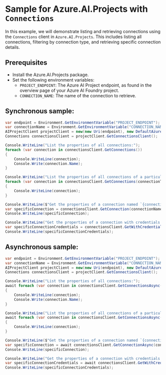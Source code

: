 # Sample for Azure.AI.Projects with `Connections`

In this example, we will demonstrate listing and retrieving connections using the `Connections` client in `Azure.AI.Projects`. This includes listing all connections, filtering by connection type, and retrieving specific connection details.

## Prerequisites

- Install the Azure.AI.Projects package.
- Set the following environment variables:
  - `PROJECT_ENDPOINT`: The Azure AI Project endpoint, as found in the overview page of your Azure AI Foundry project.
  - `CONNECTION_NAME`: The name of the connection to retrieve.

## Synchronous sample:
```C# Snippet:ConnectionsExampleSync
var endpoint = Environment.GetEnvironmentVariable("PROJECT_ENDPOINT");
var connectionName = Environment.GetEnvironmentVariable("CONNECTION_NAME");
AIProjectClient projectClient = new(new Uri(endpoint), new DefaultAzureCredential());
Connections connectionsClient = projectClient.GetConnectionsClient();

Console.WriteLine("List the properties of all connections:");
foreach (var connection in connectionsClient.GetConnections())
{
    Console.WriteLine(connection);
    Console.Write(connection.Name);
}

Console.WriteLine("List the properties of all connections of a particular type (e.g., Azure OpenAI connections):");
foreach (var connection in connectionsClient.GetConnections(connectionType: ConnectionType.AzureOpenAI))
{
    Console.WriteLine(connection);
}

Console.WriteLine($"Get the properties of a connection named `{connectionName}`:");
var specificConnection = connectionsClient.GetConnection(connectionName);
Console.WriteLine(specificConnection);

Console.WriteLine("Get the properties of a connection with credentials:");
var specificConnectionCredentials = connectionsClient.GetWithCredentials(connectionName);
Console.WriteLine(specificConnectionCredentials);
```

## Asynchronous sample:
```C# Snippet:ConnectionsExampleAsync
var endpoint = Environment.GetEnvironmentVariable("PROJECT_ENDPOINT");
var connectionName = Environment.GetEnvironmentVariable("CONNECTION_NAME");
AIProjectClient projectClient = new(new Uri(endpoint), new DefaultAzureCredential());
Connections connectionsClient = projectClient.GetConnectionsClient();

Console.WriteLine("List the properties of all connections:");
await foreach (var connection in connectionsClient.GetConnectionsAsync())
{
    Console.WriteLine(connection);
    Console.Write(connection.Name);
}

Console.WriteLine("List the properties of all connections of a particular type (e.g., Azure OpenAI connections):");
await foreach (var connection in connectionsClient.GetConnectionsAsync(connectionType: ConnectionType.AzureOpenAI))
{
    Console.WriteLine(connection);
}

Console.WriteLine($"Get the properties of a connection named `{connectionName}`:");
var specificConnection = await connectionsClient.GetConnectionAsync(connectionName);
Console.WriteLine(specificConnection);

Console.WriteLine("Get the properties of a connection with credentials:");
var specificConnectionCredentials = await connectionsClient.GetWithCredentialsAsync(connectionName);
Console.WriteLine(specificConnectionCredentials);
```
